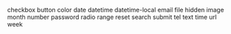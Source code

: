 checkbox
button
color
date
datetime
datetime-local
email
file
hidden
image
month
number
password
radio
range
reset
search
submit
tel
text
time
url
week

